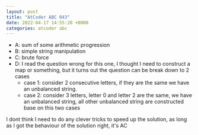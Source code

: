 ```yaml
---
layout: post
title: "AtCoder ABC 043"
date: 2022-04-17 14:55:20 +0000
categories: atcoder abc
---
```

- A: sum of some arithmetic progression
- B: simple string manipulation
- C: brute force
- D: I read the question wrong for this one, I thought I need to construct a map or something, but it turns out the question can be break down to 2 cases
	- case 1: consider 2 consecutive letters, if they are the same we have an unbalanced string.
	- case 2: consider 3 letters, letter 0 and letter 2 are the same, we have an unbalanced string, all other unbalanced string are constructed base on this two cases

I dont think I need to do any clever tricks to speed up the solution, as long as I got the behaviour of the solution right, it's AC

